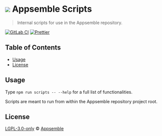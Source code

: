 # ![](https://gitlab.com/appsemble/appsemble/-/raw/0.29.4/config/assets/logo.svg) Appsemble Scripts

> Internal scripts for use in the Appsemble repository.

[![GitLab CI](https://gitlab.com/appsemble/appsemble/badges/0.29.4/pipeline.svg)](https://gitlab.com/appsemble/appsemble/-/releases/0.29.4)
[![Prettier](https://img.shields.io/badge/code_style-prettier-ff69b4.svg)](https://prettier.io)

## Table of Contents

- [Usage](#usage)
- [License](#license)

## Usage

Type `npm run scripts -- --help` for a full list of functionalities.

Scripts are meant to run from within the Appsemble repository project root.

## License

[LGPL-3.0-only](https://gitlab.com/appsemble/appsemble/-/blob/0.29.4/LICENSE.md) ©
[Appsemble](https://appsemble.com)
